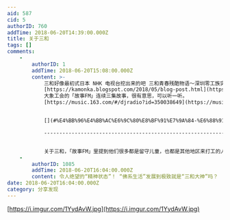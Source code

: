 ```yaml
---
aid: 587
cid: 5
authorID: 760
addTime: 2018-06-20T14:39:00.000Z
title: 关于三和
tags: []
comments:
    -
        authorID: 1
        addTime: 2018-06-20T15:08:00.000Z
        content: >-
            三和好像最初式日本 NHK 电视台挖出来的吧 三和青春残酷物语～深圳零工族实录～NHK纪录片精选
            [https://kamonka.blogspot.com/2018/05/blog-post.html](https://kamonka.blogspot.com/2018/05/blog-post.html)
            大象工会的「故事FM」连续三集故事，很有意思，可以听一听。
            [https://music.163.com/#/djradio?id=350038649](https://music.163.com/#/djradio?id=350038649)


            [](#%E4%BB%96%E4%BB%AC%E6%9C%80%E8%BF%91%E7%9A%84-%E6%88%91%E5%8E%BB%E6%9C%9D%E9%B2%9C%E4%B8%8A%E5%A4%A7%E5%AD%A6%E7%B3%BB%E5%88%97-%E4%B9%9F%E5%BE%88%E6%9C%89%E6%84%8F%E6%80%9D)（他们最近的「我去朝鲜上大学系列」也很有意思）

            ---------------------------------------------------------------------------------------------------------------------------------------------------------------------------------------------------------


            关于三和，「故事FM」里提到他们很多都是留守儿童，也都是其他地区来打工的人……
    -
        authorID: 1085
        addTime: 2018-06-20T16:04:00.000Z
        content: 令人绝望的“精神状态”！ “佛系生活”发展到极致就是“三和大神”吗？
date: 2018-06-20T16:04:00.000Z
category: 分享发现
---
```


[https://i.imgur.com/1YydAvW.jpg](https://i.imgur.com/1YydAvW.jpg)
